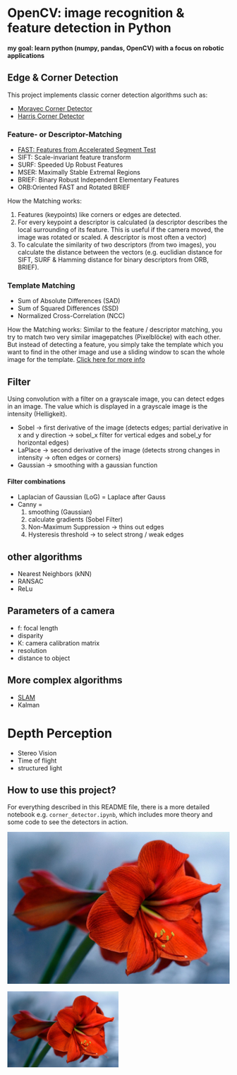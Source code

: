 # OpenCV: image recognition & feature detection in Python

#### my goal: learn python (numpy, pandas, OpenCV) with a focus on robotic applications

## Edge & Corner Detection
This project implements classic corner detection algorithms such as:

- [Moravec Corner Detector](https://mahendrathapa.medium.com/moravec-corner-detector-5191f1c04b30)
- [Harris Corner Detector](https://docs.opencv.org/2.4/doc/tutorials/features2d/trackingmotion/harris_detector/harris_detector.html) 

### Feature- or Descriptor-Matching
- [FAST: Features from Accelerated Segment Test](https://docs.opencv.org/4.x/df/d0c/tutorial_py_fast.html)
- SIFT: Scale-invariant feature transform
- SURF: Speeded Up Robust Features
- MSER: Maximally Stable Extremal Regions
- BRIEF: Binary Robust Independent Elementary Features
- ORB:Oriented FAST and Rotated BRIEF

How the Matching works:
1. Features (keypoints) like corners or edges are detected.
2. For every keypoint a descriptor is calculated (a descriptor describes the local surrounding of its feature. This is useful if the camera moved, the image was rotated or scaled. A descriptor is most often a vector)
3. To calculate the similarity of two descriptors (from two images), you calculate the distance between the vectors (e.g. euclidian distance for SIFT, SURF & Hamming distance for binary descriptors from ORB, BRIEF).

### Template Matching
- Sum of Absolute Differences (SAD)
- Sum of Squared Differences (SSD)
- Normalized Cross-Correlation (NCC)

How the Matching works:
Similar to the feature / descriptor matching, you try to match two very similar imagepatches (Pixelblöcke) with each other. But instead of detecting a feature, you simply take the template which you want to find in the other image and use a sliding window to scan the whole image for the template. [Click here for more info](https://docs.opencv.org/4.x/d4/dc6/tutorial_py_template_matching.html)

## Filter
Using convolution with a filter on a grayscale image, you can detect edges in an image. The value which is displayed in a grayscale image is the intensity (Helligkeit).
- Sobel → first derivative of the image (detects edges; partial derivative in x and y direction → sobel_x filter for vertical edges and sobel_y for horizontal edges)
- LaPlace → second derivative of the image (detects strong changes in intensity → often edges or corners)
- Gaussian → smoothing with a gaussian function
  
#### Filter combinations

- Laplacian of Gaussian (LoG) = Laplace after Gauss
- Canny =
  1. smoothing (Gaussian)
  2. calculate gradients (Sobel Filter)
  3. Non-Maximum Suppression → thins out edges
  4. Hysteresis threshold → to select strong / weak edges

## other algorithms
- Nearest Neighbors (kNN)
- RANSAC
- ReLu

## Parameters of a camera
- f: focal length
- disparity
- K: camera calibration matrix
- resolution
- distance to object

## More complex algorithms
- [SLAM](https://www.youtube.com/watch?v=saVZtgPyyJQ)
- Kalman

# Depth Perception
- Stereo Vision
- Time of flight
- structured light
  
## How to use this project?

For everything described in this README file, there is a more detailed notebook e.g. `corner_detector.ipynb`, which includes more theory and some code to see the detectors in action.

![alt text](https://github.com/lukestairwalker/OpenCV/blob/main/images/flower.jpg)

<img src="images/flower.jpg" alt="Moravec Beispiel" width="50%"/>
